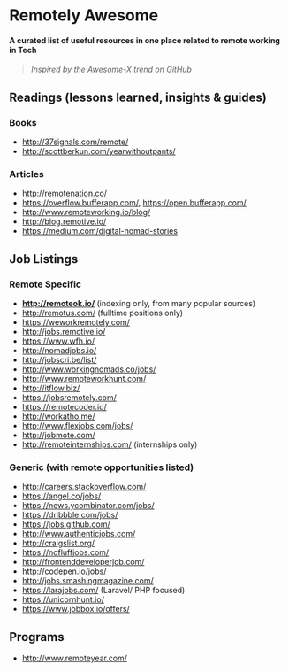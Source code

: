 # Remotely Awesome

#### A curated list of useful resources in one place related to remote working in Tech

> *Inspired by the Awesome-X trend on GitHub*

## Readings (lessons learned, insights & guides)

### Books

- http://37signals.com/remote/
- http://scottberkun.com/yearwithoutpants/
 
### Articles 
- http://remotenation.co/
- https://overflow.bufferapp.com/, https://open.bufferapp.com/
- http://www.remoteworking.io/blog/
- http://blog.remotive.io/
- https://medium.com/digital-nomad-stories

## Job Listings

### Remote Specific
- **http://remoteok.io/** (indexing only, from many popular sources)
- http://remotus.com/ (fulltime positions only)
- https://weworkremotely.com/
- http://jobs.remotive.io/
- https://www.wfh.io/
- http://nomadjobs.io/
- http://jobscri.be/list/
- http://www.workingnomads.co/jobs/
- http://www.remoteworkhunt.com/
- http://itflow.biz/
- https://jobsremotely.com/
- https://remotecoder.io/
- http://workatho.me/
- http://www.flexjobs.com/jobs/
- http://jobmote.com/
- http://remoteinternships.com/ (internships only)

### Generic (with remote opportunities listed)
- http://careers.stackoverflow.com/
- https://angel.co/jobs/
- https://news.ycombinator.com/jobs/
- https://dribbble.com/jobs/
- https://jobs.github.com/
- http://www.authenticjobs.com/
- http://craigslist.org/
- https://nofluffjobs.com/
- http://frontenddeveloperjob.com/
- http://codepen.io/jobs/
- http://jobs.smashingmagazine.com/
- https://larajobs.com/ (Laravel/ PHP focused)
- https://unicornhunt.io/
- https://www.jobbox.io/offers/

## Programs

- http://www.remoteyear.com/
